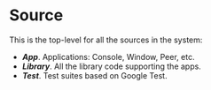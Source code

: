 # Source

This is the top-level for all the sources in the system:

* ***App***. Applications: Console, Window, Peer, etc.
* ***Library***. All the library code supporting the apps.
* ***Test***. Test suites based on Google Test.
